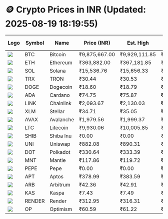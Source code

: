 # 🪙 Crypto Prices in INR (Updated: 2025-08-19 18:19:55)

| Logo | Symbol | Name       | Price (INR) | Est. High | Est. Low | Gross Profit | Fees | Net Profit | ROI % |
|------|--------|------------|-------------|-----------|----------|---------------|------|-------------|--------|
| ![](https://coin-images.coingecko.com/coins/images/1/large/bitcoin.png?1696501400) | BTC    | Bitcoin    | ₹9,875,667.00 | ₹9,929,111.85 | ₹9,822,222.15 | ₹1,088.24 | ₹200.00 | ₹888.24 | 0.89% |
| ![](https://coin-images.coingecko.com/coins/images/279/large/ethereum.png?1696501628) | ETH    | Ethereum   | ₹363,882.00 | ₹367,181.85 | ₹360,582.15 | ₹1,830.29 | ₹200.00 | ₹1,630.29 | 1.63% |
| ![](https://coin-images.coingecko.com/coins/images/4128/large/solana.png?1718769756) | SOL    | Solana     | ₹15,536.76 | ₹15,656.33 | ₹15,417.19 | ₹1,551.14 | ₹200.00 | ₹1,351.14 | 1.35% |
| ![](https://coin-images.coingecko.com/coins/images/1094/large/tron-logo.png?1696502193) | TRX    | TRON       | ₹30.44 | ₹30.53 | ₹30.35 | ₹563.34 | ₹200.00 | ₹363.34 | 0.36% |
| ![](https://coin-images.coingecko.com/coins/images/5/large/dogecoin.png?1696501409) | DOGE   | Dogecoin   | ₹18.60 | ₹18.79 | ₹18.41 | ₹2,069.58 | ₹200.00 | ₹1,869.58 | 1.87% |
| ![](https://coin-images.coingecko.com/coins/images/975/large/cardano.png?1696502090) | ADA    | Cardano    | ₹74.75 | ₹75.87 | ₹73.63 | ₹3,035.34 | ₹200.00 | ₹2,835.34 | 2.84% |
| ![](https://coin-images.coingecko.com/coins/images/877/large/chainlink-new-logo.png?1696502009) | LINK   | Chainlink  | ₹2,093.67 | ₹2,130.03 | ₹2,057.31 | ₹3,534.86 | ₹200.00 | ₹3,334.86 | 3.33% |
| ![](https://coin-images.coingecko.com/coins/images/100/large/fmpFRHHQ_400x400.jpg?1735231350) | XLM    | Stellar    | ₹34.71 | ₹35.05 | ₹34.37 | ₹1,972.59 | ₹200.00 | ₹1,772.59 | 1.77% |
| ![](https://coin-images.coingecko.com/coins/images/12559/large/Avalanche_Circle_RedWhite_Trans.png?1696512369) | AVAX   | Avalanche  | ₹1,979.56 | ₹1,999.37 | ₹1,959.75 | ₹2,021.27 | ₹200.00 | ₹1,821.27 | 1.82% |
| ![](https://coin-images.coingecko.com/coins/images/2/large/litecoin.png?1696501400) | LTC    | Litecoin   | ₹9,930.06 | ₹10,005.85 | ₹9,854.27 | ₹1,538.17 | ₹200.00 | ₹1,338.17 | 1.34% |
| ![](https://coin-images.coingecko.com/coins/images/11939/large/shiba.png?1696511800) | SHIB   | Shiba Inu  | ₹0.00 | ₹0.00 | ₹0.00 | ₹1,752.89 | ₹200.00 | ₹1,552.89 | 1.55% |
| ![](https://coin-images.coingecko.com/coins/images/12504/large/uniswap-logo.png?1720676669) | UNI    | Uniswap    | ₹882.08 | ₹890.31 | ₹873.85 | ₹1,884.43 | ₹200.00 | ₹1,684.43 | 1.68% |
| ![](https://coin-images.coingecko.com/coins/images/12171/large/polkadot.png?1696512008) | DOT    | Polkadot   | ₹330.64 | ₹333.39 | ₹327.89 | ₹1,678.93 | ₹200.00 | ₹1,478.93 | 1.48% |
| ![](https://coin-images.coingecko.com/coins/images/30980/large/Mantle-Logo-mark.png?1739213200) | MNT    | Mantle     | ₹117.86 | ₹119.72 | ₹116.00 | ₹3,204.27 | ₹200.00 | ₹3,004.27 | 3.00% |
| ![](https://coin-images.coingecko.com/coins/images/29850/large/pepe-token.jpeg?1696528776) | PEPE   | Pepe       | ₹0.00 | ₹0.00 | ₹0.00 | ₹1,621.54 | ₹200.00 | ₹1,421.54 | 1.42% |
| ![](https://coin-images.coingecko.com/coins/images/26455/large/aptos_round.png?1696525528) | APT    | Aptos      | ₹378.99 | ₹383.59 | ₹374.39 | ₹2,455.17 | ₹200.00 | ₹2,255.17 | 2.26% |
| ![](https://coin-images.coingecko.com/coins/images/16547/large/arb.jpg?1721358242) | ARB    | Arbitrum   | ₹42.36 | ₹42.91 | ₹41.81 | ₹2,633.37 | ₹200.00 | ₹2,433.37 | 2.43% |
| ![](https://coin-images.coingecko.com/coins/images/25751/large/kaspa-icon-exchanges.png?1696524837) | KAS    | Kaspa      | ₹7.43 | ₹7.49 | ₹7.37 | ₹1,587.19 | ₹200.00 | ₹1,387.19 | 1.39% |
| ![](https://coin-images.coingecko.com/coins/images/11636/large/rndr.png?1696511529) | RENDER | Render     | ₹312.95 | ₹316.31 | ₹309.59 | ₹2,169.63 | ₹200.00 | ₹1,969.63 | 1.97% |
| ![](https://coin-images.coingecko.com/coins/images/25244/large/Optimism.png?1696524385) | OP     | Optimism   | ₹60.59 | ₹61.22 | ₹59.96 | ₹2,091.29 | ₹200.00 | ₹1,891.29 | 1.89% |
